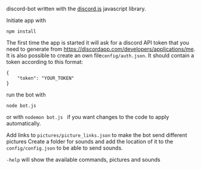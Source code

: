 discord-bot written with the [discord.js](https://discord.js.org/#/) javascript library.

Initiate app with
```
npm install
```
The first time the app is started it will ask for a discord API token that you need to generate from https://discordapp.com/developers/applications/me. It is also possible to create an own file```config/auth.json```. It should contain a token according to this format:
```
{
    "token": "YOUR_TOKEN"
}
```

run the bot with 
```
node bot.js
``` 
or with
```nodemon bot.js ```
if you want changes to the code to apply automatically.

Add links to ```pictures/picture_links.json``` to make the bot send different pictures
Create a folder for sounds and add the location of it to the ```config/config.json``` to be able to send sounds.

```-help``` will show the available commands, pictures and sounds

